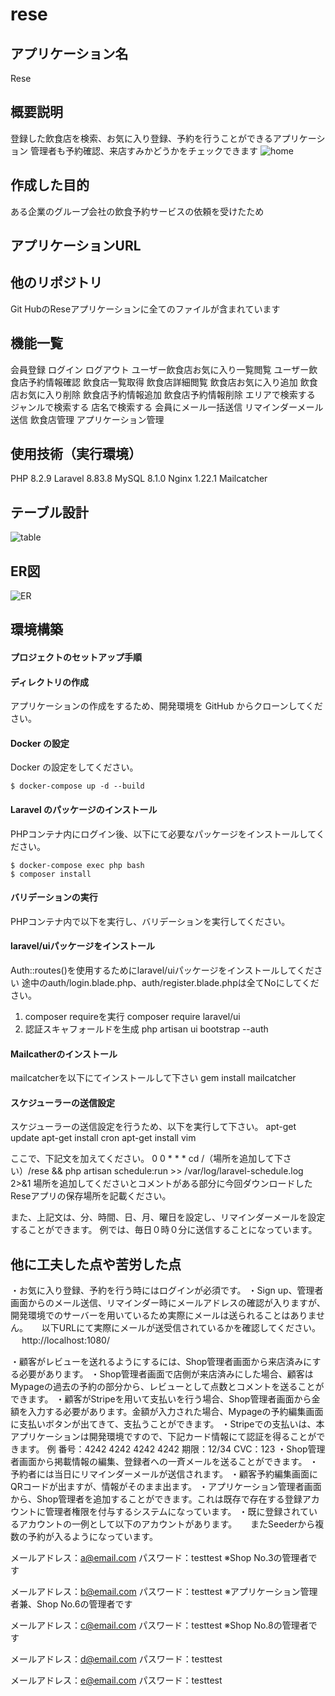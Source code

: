 # rese

## アプリケーション名
 Rese

## 概要説明
登録した飲食店を検索、お気に入り登録、予約を行うことができるアプリケーション
管理者も予約確認、来店すみかどうかをチェックできます
![home](/src/storage/picture/home.jpg)



## 作成した目的
ある企業のグループ会社の飲食予約サービスの依頼を受けたため

## アプリケーションURL


## 他のリポジトリ
Git HubのReseアプリケーションに全てのファイルが含まれています

## 機能一覧
会員登録
ログイン
ログアウト
ユーザー飲食店お気に入り一覧閲覧
ユーザー飲食店予約情報確認
飲食店一覧取得
飲食店詳細閲覧
飲食店お気に入り追加
飲食店お気に入り削除
飲食店予約情報追加
飲食店予約情報削除
エリアで検索する
ジャンルで検索する
店名で検索する
会員にメール一括送信
リマインダーメール送信
飲食店管理
アプリケーション管理



## 使用技術（実行環境）
PHP 8.2.9
Laravel 8.83.8
MySQL 8.1.0
Nginx 1.22.1
Mailcatcher

## テーブル設計
![table](/src/storage/picture/table.jpg)

## ER図
![ER](/src/storage/picture/ER.jpg)

## 環境構築

#### プロジェクトのセットアップ手順
#### ディレクトリの作成
アプリケーションの作成をするため、開発環境を GitHub からクローンしてください。

#### Docker の設定
Docker の設定をしてください。
```
$ docker-compose up -d --build
```

#### Laravel のパッケージのインストール
PHPコンテナ内にログイン後、以下にて必要なパッケージをインストールしてください。
```
$ docker-compose exec php bash
$ composer install
```

#### バリデーションの実行
PHPコンテナ内で以下を実行し、バリデーションを実行してください。

#### laravel/uiパッケージをインストール
Auth::routes()を使用するためにlaravel/uiパッケージをインストールしてください
途中のauth/login.blade.php、auth/register.blade.phpは全てNoにしてください。

1. composer requireを実行
composer require laravel/ui
2. 認証スキャフォールドを生成
php artisan ui bootstrap --auth

#### Mailcatherのインストール
mailcatcherを以下にてインストールして下さい
gem install mailcatcher


#### スケジューラーの送信設定
スケジューラーの送信設定を行うため、以下を実行して下さい。
apt-get update 
apt-get install cron
apt-get install vim 

ここで、下記文を加えてください。
0 0 * * * cd /（場所を追加して下さい）/rese && php artisan schedule:run >> /var/log/laravel-schedule.log 2>&1
場所を追加してくださいとコメントがある部分に今回ダウンロードしたReseアプリの保存場所を記載ください。

また、上記文は、分、時間、日、月、曜日を設定し、リマインダーメールを設定することができます。
例では、毎日０時０分に送信することになっています。


## 他に工夫した点や苦労した点
・お気に入り登録、予約を行う時にはログインが必須です。 
・Sign up、管理者画面からのメール送信、リマインダー時にメールアドレスの確認が入りますが、開発環境でのサーバーを用いているため実際にメールは送られることはありません。 　
以下URLにて実際にメールが送受信されているかを確認してください。 　
http://localhost:1080/ 

・顧客がレビューを送れるようにするには、Shop管理者画面から来店済みにする必要があります。
・Shop管理者画面で店側が来店済みにした場合、顧客はMypageの過去の予約の部分から、レビューとして点数とコメントを送ることができます。
・顧客がStripeを用いて支払いを行う場合、Shop管理者画面から金額を入力する必要があります。金額が入力された場合、Mypageの予約編集画面に支払いボタンが出てきて、支払うことができます。
・Stripeでの支払いは、本アプリケーションは開発環境ですので、下記カード情報にて認証を得ることができます。
例
番号：4242 4242 4242 4242
期限：12/34
CVC：123
・Shop管理者画面から掲載情報の編集、登録者への一斉メールを送ることができます。
・予約者には当日にリマインダーメールが送信されます。
・顧客予約編集画面にQRコードが出ますが、情報がそのまま出ます。
・アプリケーション管理者画面から、Shop管理者を追加することができます。これは既存で存在する登録アカウントに管理者権限を付与するシステムになっています。
・既に登録されているアカウントの一例として以下のアカウントがあります。 　
またSeederから複数の予約が入るようになっています。

メールアドレス：a@email.com
パスワード：testtest
※Shop No.3の管理者です

メールアドレス：b@email.com
パスワード：testtest
※アプリケーション管理者兼、Shop No.6の管理者です

メールアドレス：c@email.com
パスワード：testtest
※Shop No.8の管理者です

メールアドレス：d@email.com
パスワード：testtest

メールアドレス：e@email.com
パスワード：testtest